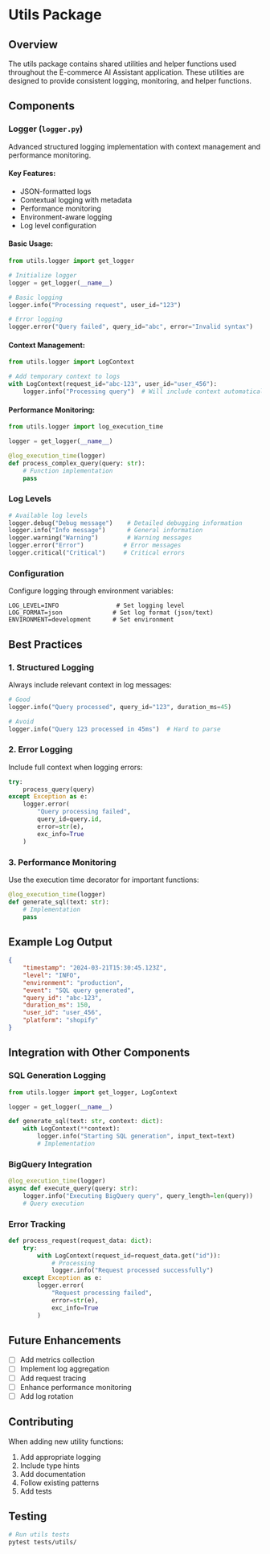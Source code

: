 # Utils Package

## Overview
The utils package contains shared utilities and helper functions used throughout the E-commerce AI Assistant application. These utilities are designed to provide consistent logging, monitoring, and helper functions.

## Components

### Logger (`logger.py`)
Advanced structured logging implementation with context management and performance monitoring.

#### Key Features:
- JSON-formatted logs
- Contextual logging with metadata
- Performance monitoring
- Environment-aware logging
- Log level configuration

#### Basic Usage:
```python
from utils.logger import get_logger

# Initialize logger
logger = get_logger(__name__)

# Basic logging
logger.info("Processing request", user_id="123")

# Error logging
logger.error("Query failed", query_id="abc", error="Invalid syntax")
```

#### Context Management:
```python
from utils.logger import LogContext

# Add temporary context to logs
with LogContext(request_id="abc-123", user_id="user_456"):
    logger.info("Processing query")  # Will include context automatically
```

#### Performance Monitoring:
```python
from utils.logger import log_execution_time

logger = get_logger(__name__)

@log_execution_time(logger)
def process_complex_query(query: str):
    # Function implementation
    pass
```

### Log Levels
```python
# Available log levels
logger.debug("Debug message")    # Detailed debugging information
logger.info("Info message")      # General information
logger.warning("Warning")        # Warning messages
logger.error("Error")           # Error messages
logger.critical("Critical")     # Critical errors
```

### Configuration
Configure logging through environment variables:
```env
LOG_LEVEL=INFO                # Set logging level
LOG_FORMAT=json              # Set log format (json/text)
ENVIRONMENT=development      # Set environment
```

## Best Practices

### 1. Structured Logging
Always include relevant context in log messages:
```python
# Good
logger.info("Query processed", query_id="123", duration_ms=45)

# Avoid
logger.info("Query 123 processed in 45ms")  # Hard to parse
```

### 2. Error Logging
Include full context when logging errors:
```python
try:
    process_query(query)
except Exception as e:
    logger.error(
        "Query processing failed",
        query_id=query.id,
        error=str(e),
        exc_info=True
    )
```

### 3. Performance Monitoring
Use the execution time decorator for important functions:
```python
@log_execution_time(logger)
def generate_sql(text: str):
    # Implementation
    pass
```

## Example Log Output
```json
{
    "timestamp": "2024-03-21T15:30:45.123Z",
    "level": "INFO",
    "environment": "production",
    "event": "SQL query generated",
    "query_id": "abc-123",
    "duration_ms": 150,
    "user_id": "user_456",
    "platform": "shopify"
}
```

## Integration with Other Components

### SQL Generation Logging
```python
from utils.logger import get_logger, LogContext

logger = get_logger(__name__)

def generate_sql(text: str, context: dict):
    with LogContext(**context):
        logger.info("Starting SQL generation", input_text=text)
        # Implementation
```

### BigQuery Integration
```python
@log_execution_time(logger)
async def execute_query(query: str):
    logger.info("Executing BigQuery query", query_length=len(query))
    # Query execution
```

### Error Tracking
```python
def process_request(request_data: dict):
    try:
        with LogContext(request_id=request_data.get("id")):
            # Processing
            logger.info("Request processed successfully")
    except Exception as e:
        logger.error(
            "Request processing failed",
            error=str(e),
            exc_info=True
        )
```

## Future Enhancements
- [ ] Add metrics collection
- [ ] Implement log aggregation
- [ ] Add request tracing
- [ ] Enhance performance monitoring
- [ ] Add log rotation

## Contributing
When adding new utility functions:
1. Add appropriate logging
2. Include type hints
3. Add documentation
4. Follow existing patterns
5. Add tests

## Testing
```bash
# Run utils tests
pytest tests/utils/
```